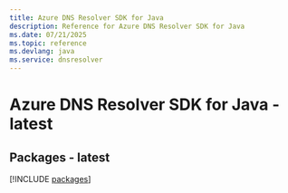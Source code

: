 ```yaml
---
title: Azure DNS Resolver SDK for Java
description: Reference for Azure DNS Resolver SDK for Java
ms.date: 07/21/2025
ms.topic: reference
ms.devlang: java
ms.service: dnsresolver
---
```

# Azure DNS Resolver SDK for Java - latest
## Packages - latest
[!INCLUDE [packages](dns-resolver-index.md)]